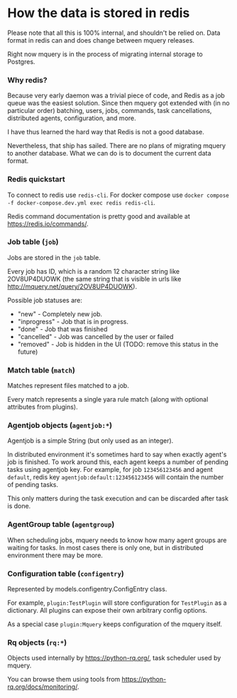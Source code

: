 # How the data is stored in redis

Please note that all this is 100% internal, and shouldn't be relied on.
Data format in redis can and does change between mquery releases.

Right now mquery is in the process of migrating internal storage to Postgres.

### Why redis?

Because very early daemon was a trivial piece of code, and Redis as a job
queue was the easiest solution. Since then mquery got extended with (in
no particular order) batching, users, jobs, commands, task cancellations,
distributed agents, configuration, and more.

I have thus learned the hard way that Redis is not a good database.

Nevertheless, that ship has sailed. There are no plans of migrating mquery
to another database. What we can do is to document the current data format.

### Redis quickstart

To connect to redis use `redis-cli`. For docker compose use
`docker compose -f docker-compose.dev.yml exec redis redis-cli`.

Redis command documentation is pretty good and available at https://redis.io/commands/.

### Job table (`job`)

Jobs are stored in the `job` table.

Every job has ID, which is a random 12 character string like 2OV8UP4DUOWK (the
same string that is visible in urls like http://mquery.net/query/2OV8UP4DUOWK).

Possible job statuses are:

* "new" - Completely new job.
* "inprogress" - Job that is in progress.
* "done" - Job that was finished
* "cancelled" - Job was cancelled by the user or failed
* "removed" - Job is hidden in the UI (TODO: remove this status in the future)

### Match table (`match`)

Matches represent files matched to a job.

Every match represents a single yara rule match (along with optional attributes
from plugins).

### Agentjob objects (`agentjob:*`)

Agentjob is a simple String (but only used as an integer).

In distributed environment it's sometimes hard to say when exactly agent's job
is finished. To work around this, each agent keeps a number of pending tasks
using agentjob key. For example, for job `123456123456` and agent `default`, redis key
`agentjob:default:123456123456` will contain the number of pending tasks.

This only matters during the task execution and can be discarded after task is done.

### AgentGroup table (`agentgroup`)

When scheduling jobs, mquery needs to know how many agent groups are
waiting for tasks. In most cases there is only one, but in distributed environment
there may be more.

### Configuration table (`configentry`)

Represented by models.configentry.ConfigEntry class.

For example, `plugin:TestPlugin` will store configuration for `TestPlugin` as a
dictionary. All plugins can expose their own arbitrary config options.

As a special case `plugin:Mquery` keeps configuration of the mquery itself.

### Rq objects (`rq:*`)

Objects used internally by https://python-rq.org/, task scheduler used by mquery. 

You can browse them using tools from https://python-rq.org/docs/monitoring/.
